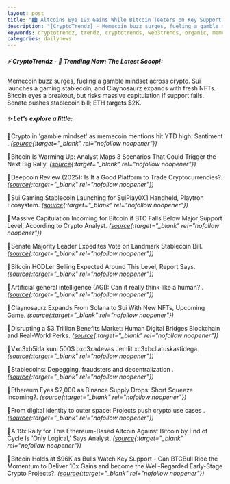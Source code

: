 ```yaml
---
layout: post
title: "🏙️ Altcoins Eye 19x Gains While Bitcoin Teeters on Key Support Bitcoin News"
description: "[CryptoTrendz] - Memecoin buzz surges, fueling a gamble mindset across crypto. Sui launches a gaming stablecoin, and Claynosaurz expands with fresh NFTs. Bitcoin eyes a breakout, but risks massive capitulation if support fails. Senate pushes stablecoin bill; ETH targets $2K."
keywords: cryptotrendz, trendz, cryptotrends, web3trends, organic, memecoin, Digital, Altcoin, BTC, Binance, Bitcoin, Stablecoin, Crypto, Analyst
categories: dailynews
---
```


##### ⚡ CryptoTrendz - 📌 *Trending Now: The Latest Scoop!:*

Memecoin buzz surges, fueling a gamble mindset across crypto. Sui launches a gaming stablecoin, and Claynosaurz expands with fresh NFTs. Bitcoin eyes a breakout, but risks massive capitulation if support fails. Senate pushes stablecoin bill; ETH targets $2K.

##### ✨ *Let's explore a little:*


🔹Crypto in 'gamble mindset' as memecoin mentions hit YTD high: Santiment . *([source](https://s.avyag.com/xtuf){:target="_blank" rel="nofollow noopener"})*

🔹Bitcoin Is Warming Up: Analyst Maps 3 Scenarios That Could Trigger the Next Big Rally. *([source](https://s.avyag.com/4441){:target="_blank" rel="nofollow noopener"})*

🔹Deepcoin Review (2025): Is It a Good Platform to Trade Cryptocurrencies?. *([source](https://s.avyag.com/a1qy){:target="_blank" rel="nofollow noopener"})*

🔹Sui Gaming Stablecoin Launching for SuiPlay0X1 Handheld, Playtron Ecosystem. *([source](https://s.avyag.com/afv8){:target="_blank" rel="nofollow noopener"})*

🔹Massive Capitulation Incoming for Bitcoin if BTC Falls Below Major Support Level, According to Crypto Analyst. *([source](https://s.avyag.com/42dj){:target="_blank" rel="nofollow noopener"})*

🔹Senate Majority Leader Expedites Vote on Landmark Stablecoin Bill. *([source](https://s.avyag.com/dxem){:target="_blank" rel="nofollow noopener"})*

🔹Bitcoin HODLer Selling Expected Around This Level, Report Says. *([source](https://s.avyag.com/ifsq){:target="_blank" rel="nofollow noopener"})*

🔹Artificial general intelligence (AGI): Can it really think like a human? . *([source](https://s.avyag.com/gvcp){:target="_blank" rel="nofollow noopener"})*

🔹Claynosaurz Expands From Solana to Sui With New NFTs, Upcoming Game. *([source](https://s.avyag.com/cnao){:target="_blank" rel="nofollow noopener"})*

🔹Disrupting a $3 Trillion Benefits Market: Human Digital Bridges Blockchain and Real-World Perks. *([source](https://s.avyag.com/3geu){:target="_blank" rel="nofollow noopener"})*

🔹Vxc3xb5ida kuni 500$ pxc3xa4evas Jemlit xc3xbcllatuskastidega. *([source](https://s.avyag.com/sld1){:target="_blank" rel="nofollow noopener"})*

🔹Stablecoins: Depegging, fraudsters and decentralization . *([source](https://s.avyag.com/p8pr){:target="_blank" rel="nofollow noopener"})*

🔹Ethereum Eyes $2,000 as Binance Supply Drops: Short Squeeze Incoming?. *([source](https://s.avyag.com/iz2k){:target="_blank" rel="nofollow noopener"})*

🔹From digital identity to outer space: Projects push crypto use cases . *([source](https://s.avyag.com/2b2f){:target="_blank" rel="nofollow noopener"})*

🔹A 19x Rally for This Ethereum-Based Altcoin Against Bitcoin by End of Cycle Is 'Only Logical,' Says Analyst. *([source](https://s.avyag.com/61h8){:target="_blank" rel="nofollow noopener"})*

🔹Bitcoin Holds at $96K as Bulls Watch Key Support - Can BTCBull Ride the Momentum to Deliver 10x Gains and become the Well-Regarded Early-Stage Crypto Projects?. *([source](https://s.avyag.com/dqfc){:target="_blank" rel="nofollow noopener"})*
